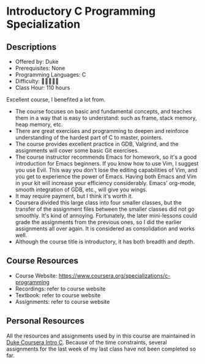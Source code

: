 # Introductory C Programming Specialization

## Descriptions

- Offered by: Duke
- Prerequisites: None
- Programming Languages: C
- Difficulty: 🌟🌟🌟🌟🌟
- Class Hour: 110 hours

Excellent course, I benefited a lot from.

- The course focuses on basic and fundamental concepts, and teaches them in a way that is easy to understand: such as frame, stack memory, heap memory, etc.
- There are great exercises and programming to deepen and reinforce understanding of the hardest part of C to master, pointers.
- The course provides excellent practice in GDB, Valgrind, and the assignments will cover some basic Git exercises.
- The course instructor recommends Emacs for homework, so it's a good introduction for Emacs beginners. If you know how to use Vim, I suggest you use Evil. This way you don't lose the editing capabilities of Vim, and you get to experience the power of Emacs. Having both Emacs and Vim in your kit will increase your efficiency considerably. Emacs' org-mode, smooth integration of GDB, etc., will give you wings.
- It may require payment, but I think it's worth it.
- Coursera divided this large class into four smaller classes, but the transfer of the assignment files between the smaller classes did not go smoothly. It's kind of annoying. Fortunately, the later mini-lessons could grade the assignments from the previous ones, so I did the earlier assignments all over again. It is considered as consolidation and works well. 
- Although the course title is introductory, it has both breadth and depth.

## Course Resources

- Course Website: <https://www.coursera.org/specializations/c-programming>
- Recordings: refer to course website
- Textbook: refer to course website
- Assignments: refer to course website

## Personal Resources

All the resources and assignments used by in this course are maintained in [Duke Coursera Intro C](https://code.haidongji.com/Duke_Coursera_Intro_C/). Because of the time constraints, several assignments for the last week of my last class have not been completed so far.